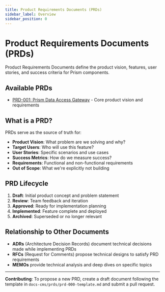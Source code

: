 ```yaml
---
title: Product Requirements Documents (PRDs)
sidebar_label: Overview
sidebar_position: 0
---
```


# Product Requirements Documents (PRDs)

Product Requirements Documents define the product vision, features, user stories, and success criteria for Prism components.

## Available PRDs

- [PRD-001: Prism Data Access Gateway](/prds/prd-001) - Core product vision and requirements

## What is a PRD?

PRDs serve as the source of truth for:
- **Product Vision**: What problem are we solving and why?
- **Target Users**: Who will use this feature?
- **User Stories**: Specific scenarios and use cases
- **Success Metrics**: How do we measure success?
- **Requirements**: Functional and non-functional requirements
- **Out of Scope**: What we're explicitly not building

## PRD Lifecycle

1. **Draft**: Initial product concept and problem statement
2. **Review**: Team feedback and iteration
3. **Approved**: Ready for implementation planning
4. **Implemented**: Feature complete and deployed
5. **Archived**: Superseded or no longer relevant

## Relationship to Other Documents

- **ADRs** (Architecture Decision Records) document technical decisions made while implementing PRDs
- **RFCs** (Request for Comments) propose technical designs to satisfy PRD requirements
- **MEMOs** provide technical analysis and deep dives on specific topics

---

**Contributing**: To propose a new PRD, create a draft document following the template in `docs-cms/prds/prd-000-template.md` and submit a pull request.
